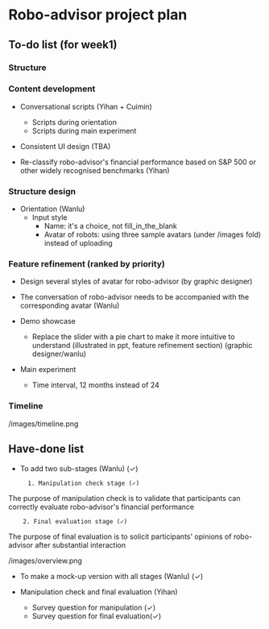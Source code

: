 # Robo-advisor project plan

## To-do list (for week1)
### Structure

### Content development
- Conversational scripts (Yihan + Cuimin)
	- Scripts during orientation
	- Scripts during main experiment

- Consistent UI design (TBA)
- Re-classify robo-advisor's financial performance based on S&P 500 or other widely recognised benchmarks (Yihan)

### Structure design
- Orientation (Wanlu)
	- Input style
		- Name: it's a choice, not fill_in_the_blank
		- Avatar of robots: using three sample avatars (under /images fold) instead of uploading

### Feature refinement (ranked by priority)
- Design several styles of avatar for robo-advisor (by graphic designer)

- The conversation of robo-advisor needs to be accompanied with the corresponding avatar (Wanlu)

- Demo showcase
	- Replace the slider with a pie chart to make it more intuitive to understand (illustrated in ppt, feature refinement section) (graphic designer/wanlu)

- Main experiment
	- Time interval, 12 months instead of 24  

### Timeline

/images/timeline.png

## Have-done list
- To add two sub-stages (Wanlu) (✓)

		1. Manipulation check stage (✓)

The purpose of manipulation check is to validate that participants can correctly evaluate robo-advisor's financial performance

		2. Final evaluation stage (✓)
	
The purpose of final evaluation is to solicit participants' opinions of robo-advisor after substantial interaction

/images/overview.png

- To make a mock-up version with all stages (Wanlu) (✓)

- Manipulation check and final evaluation (Yihan)
	- Survey question for manipulation (✓)
	- Survey question for final evaluation(✓)